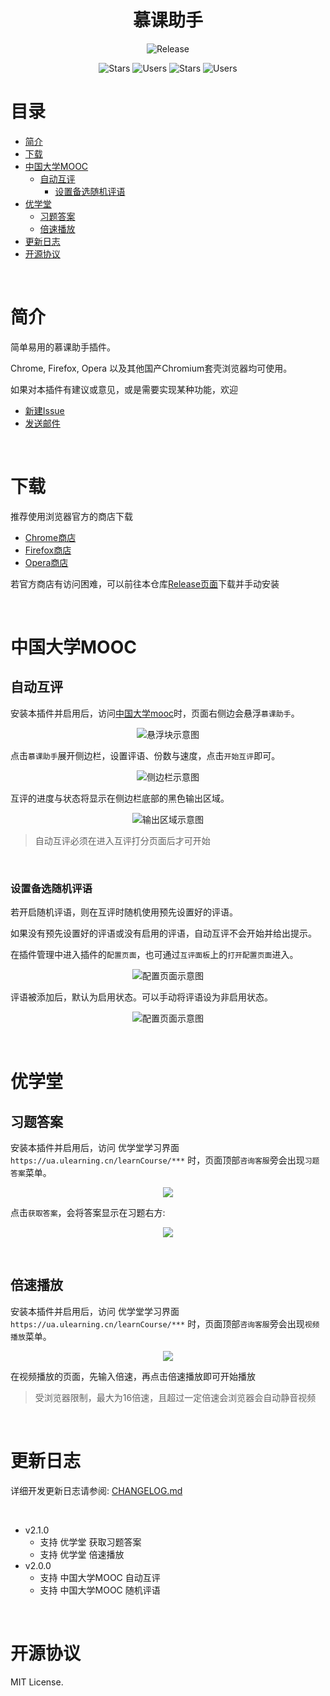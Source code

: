 <h1 align="center">慕课助手</h1>
<p align="center"> <img alt="Release" src="https://img.shields.io/github/v/release/unbyte/mooc-assistant?style=flat-square"/> </p>
<p align="center"> <img alt="Stars" src="https://img.shields.io/chrome-web-store/stars/oebggekgendmoeedkkdkdcdbmfbfeldc?style=flat-square"/> <img alt="Users" src="https://img.shields.io/chrome-web-store/users/oebggekgendmoeedkkdkdcdbmfbfeldc?style=flat-square"/> <img alt="Stars" src="https://img.shields.io/amo/stars/mooc-assistant?style=flat-square"/> <img alt="Users" src="https://img.shields.io/amo/users/mooc-assistant?style=flat-square"/></p>

# 目录

- [简介](#简介)
- [下载](#下载)
- [中国大学MOOC](#中国大学MOOC)
  - [自动互评](#自动互评)
    - [设置备选随机评语](#设置备选随机评语)
- [优学堂](#优学堂)
  - [习题答案](#习题答案)
  - [倍速播放](#倍速播放)
- [更新日志](#更新日志)
- [开源协议](#开源协议)

<br/>

# 简介

简单易用的慕课助手插件。

Chrome, Firefox, Opera 以及其他国产Chromium套壳浏览器均可使用。

如果对本插件有建议或意见，或是需要实现某种功能，欢迎

- [新建Issue](https://github.com/unbyte/mooc-assistant/issues/new)
- <a href="mailto:i@shangyes.net">发送邮件</a>

<br/>

# 下载

推荐使用浏览器官方的商店下载

- [Chrome商店](https://chrome.google.com/webstore/detail/moocassistant/oebggekgendmoeedkkdkdcdbmfbfeldc)
- [Firefox商店](https://addons.mozilla.org/zh-CN/firefox/addon/mooc-assistant/)
- [Opera商店](https://addons.opera.com/zh-cn/extensions/details/mooc-assistant/)

若官方商店有访问困难，可以前往本仓库[Release页面](https://github.com/unbyte/mooc-assistant/releases)下载并手动安装

<br/>



# 中国大学MOOC

## 自动互评

安装本插件并启用后，访问[中国大学mooc](https://www.icourse163.org/)时，页面右侧边会悬浮`慕课助手`。

<p align="center"><img alt="悬浮块示意图" src="https://i.loli.net/2020/02/19/QdvPiY1kIWBOpbS.png"/></p>

点击`慕课助手`展开侧边栏，设置评语、份数与速度，点击`开始互评`即可。

<p align="center"><img alt="侧边栏示意图" src="https://i.loli.net/2020/02/19/uohFYczKZRLA1lE.png"/></p>

互评的进度与状态将显示在侧边栏底部的黑色输出区域。

<p align="center"><img alt="输出区域示意图" src="https://i.loli.net/2020/02/19/5Ks4lT7X1kBq3dn.png"/></p>

> 自动互评必须在进入互评打分页面后才可开始

<br/>

### 设置备选随机评语

若开启随机评语，则在互评时随机使用预先设置好的评语。

如果没有预先设置好的评语或没有启用的评语，自动互评不会开始并给出提示。

在插件管理中进入插件的`配置页面`，也可通过`互评面板`上的`打开配置页面`进入。

<p align="center"><img alt="配置页面示意图" src="https://i.loli.net/2020/02/19/i8G6xFDoWKmQ5Ms.png"/></p>

评语被添加后，默认为启用状态。可以手动将评语设为非启用状态。

<p align="center"><img alt="配置页面示意图" src="https://i.loli.net/2020/02/19/ZXmTRDG91A4rFkt.png"/></p>

<br/>

# 优学堂

## 习题答案

安装本插件并启用后，访问 优学堂学习界面 `https://ua.ulearning.cn/learnCourse/***` 时，页面顶部`咨询客服`旁会出现`习题答案`菜单。

<p align="center"><img src="https://i.loli.net/2020/02/25/ADOrWThdzwEFi18.png"/></p>

点击`获取答案`，会将答案显示在习题右方:

<p align="center"><img src="https://i.loli.net/2020/02/25/fFwZoEBx73t6enh.png"/></p>

<br/>

## 倍速播放

安装本插件并启用后，访问 优学堂学习界面 `https://ua.ulearning.cn/learnCourse/***` 时，页面顶部`咨询客服`旁会出现`视频播放`菜单。

<p align="center"><img src="https://i.loli.net/2020/02/25/j257J6B4S1VdQbp.png"/></p>

在视频播放的页面，先输入倍速，再点击倍速播放即可开始播放

> 受浏览器限制，最大为16倍速，且超过一定倍速会浏览器会自动静音视频

<br/>

# 更新日志

详细开发更新日志请参阅: [CHANGELOG.md](https://github.com/unbyte/mooc-assistant/blob/master/CHANGELOG.md)

<br/>

- v2.1.0
  - 支持 优学堂 获取习题答案
  - 支持 优学堂 倍速播放
- v2.0.0
  - 支持 中国大学MOOC 自动互评
  - 支持 中国大学MOOC 随机评语

<br/>

# 开源协议

MIT License.
